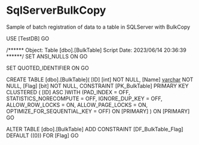 # SqlServerBulkCopy

Sample of batch registration of data to a table in SQLServer with BulkCopy

USE [TestDB]
GO

/****** Object:  Table [dbo].[BulkTable]    Script Date: 2023/06/14 20:36:39 ******/
SET ANSI_NULLS ON
GO

SET QUOTED_IDENTIFIER ON
GO

CREATE TABLE [dbo].[BulkTable](
	[ID] [int] NOT NULL,
	[Name] [varchar](50) NOT NULL,
	[Flag] [bit] NOT NULL,
 CONSTRAINT [PK_BulkTable] PRIMARY KEY CLUSTERED 
(
	[ID] ASC
)WITH (PAD_INDEX = OFF, STATISTICS_NORECOMPUTE = OFF, IGNORE_DUP_KEY = OFF, ALLOW_ROW_LOCKS = ON, ALLOW_PAGE_LOCKS = ON, OPTIMIZE_FOR_SEQUENTIAL_KEY = OFF) ON [PRIMARY]
) ON [PRIMARY]
GO

ALTER TABLE [dbo].[BulkTable] ADD  CONSTRAINT [DF_BulkTable_Flag]  DEFAULT ((0)) FOR [Flag]
GO


